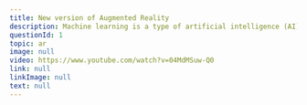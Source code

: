 ```yaml
---
title: New version of Augmented Reality
description: Machine learning is a type of artificial intelligence (AI) that provides computers with the ability to learn without being explicitly programmed. Machine learning focuses on the development of computer programs that can change when exposed to new data.
questionId: 1
topic: ar
image: null
video: https://www.youtube.com/watch?v=04MdMSuw-Q0
link: null
linkImage: null
text: null
---
```

